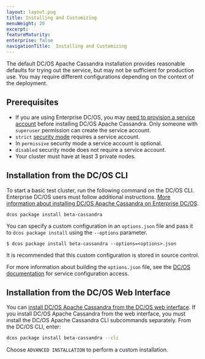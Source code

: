 ```yaml
---
layout: layout.pug
title: Installing and Customizing
menuWeight: 20
excerpt:
featureMaturity:
enterprise: false
navigationTitle:  Installing and Customizing
---
```


<!-- This source repo for this topic is https://github.com/mesosphere/dcos-commons -->


The default DC/OS Apache Cassandra installation provides reasonable defaults for trying out the service, but may not be sufficient for production use. You may require different configurations depending on the context of the deployment.

## Prerequisites
 - If you are using Enterprise DC/OS, you may [need to provision a service account](/docs/1.9/security/service-auth/custom-service-auth/) before installing DC/OS Apache Cassandra. Only someone with `superuser` permission can create the service account.
 - `strict` [security mode](/docs/1.9/administration/installing/custom/configuration-parameters/#security) requires a service account.
 - In `permissive` security mode a service account is optional.
 - `disabled` security mode does not require a service account.
 - Your cluster must have at least 3 private nodes.

## Installation from the DC/OS CLI

To start a basic test cluster, run the following command on the DC/OS CLI. Enterprise DC/OS users must follow additional instructions. [More information about installing DC/OS Apache Cassandra on Enterprise DC/OS](/docs/1.9/security/service-auth/custom-service-auth/).

```shell
dcos package install beta-cassandra
```
You can specify a custom configuration in an `options.json` file and pass it to `dcos package install` using the `--options` parameter.

```
$ dcos package install beta-cassandra --options=<options>.json
```

It is recommended that this custom configuration is stored in source control.

For more information about building the `options.json` file, see the [DC/OS documentation](/latest/usage/managing-services/config-universe-service/) for service configuration access.

## Installation from the DC/OS Web Interface

You can [install DC/OS Apache Cassandra from the DC/OS web interface](/docs/1.9/usage/managing-services/install/). If you install DC/OS Apache Cassandra from the web interface, you must install the DC/OS Apache Cassandra CLI subcommands separately. From the DC/OS CLI, enter:
```bash
dcos package install beta-cassandra --cli
```
Choose `ADVANCED INSTALLATION` to perform a custom installation.
